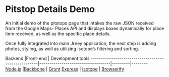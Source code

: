 Pitstop Details Demo
==================
An initial demo of the pitstops page that intakes the raw JSON received from the Google Maps- Places API and displays boxes dynamically for place item received, as well as the specific place details. 

Once fully integrated into main Jrney application, the next step is adding photos, styling, as well as utilizing isotope’s filtering and sorting.

Backend                                         |Front-end                              | Development tools
----------------------------------------------------|-----------------------------------|---------|--------
[Node.js](http://nodejs.org/api/)  |[Backbone](https://http://backbonejs.org/) | [Grunt](http://gruntjs.com)
[Express](http://expressjs.com/4x/api.html) | [Isotope](http://http://isotope.metafizzy.co/) | [Browserify](http://browserify.org/)
